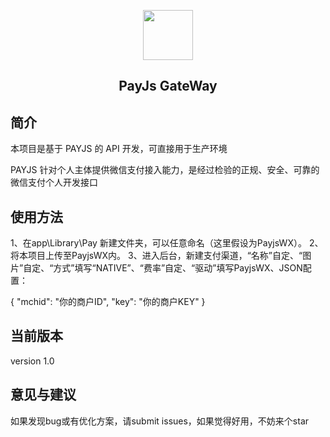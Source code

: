 <p align="center">
    <img src="https://payjs.cn/static/images/logo.png" width=80 />
</p>
<h2 align="center">PayJs GateWay</h2>

## 简介

本项目是基于 PAYJS 的 API 开发，可直接用于生产环境

PAYJS 针对个人主体提供微信支付接入能力，是经过检验的正规、安全、可靠的微信支付个人开发接口

## 使用方法

1、在app\Library\Pay 新建文件夹，可以任意命名（这里假设为PayjsWX）。
2、将本项目上传至PayjsWX内。
3、进入后台，新建支付渠道，“名称”自定、“图片”自定、“方式”填写“NATIVE”、“费率”自定、“驱动”填写PayjsWX、JSON配置： 

{
  "mchid": "你的商户ID",
  "key": "你的商户KEY"
}

## 当前版本
version 1.0

## 意见与建议
如果发现bug或有优化方案，请submit issues，如果觉得好用，不妨来个star
